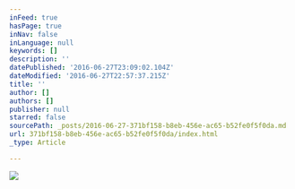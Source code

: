 ```yaml
---
inFeed: true
hasPage: true
inNav: false
inLanguage: null
keywords: []
description: ''
datePublished: '2016-06-27T23:09:02.104Z'
dateModified: '2016-06-27T22:57:37.215Z'
title: ''
author: []
authors: []
publisher: null
starred: false
sourcePath: _posts/2016-06-27-371bf158-b8eb-456e-ac65-b52fe0f5f0da.md
url: 371bf158-b8eb-456e-ac65-b52fe0f5f0da/index.html
_type: Article

---
```

![](https://the-grid-user-content.s3-us-west-2.amazonaws.com/220bed57-1eb9-48f6-b151-60ca8012451b.jpg)